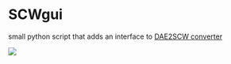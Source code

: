 # SCWgui
small python script that adds an interface to [DAE2SCW converter](http://github.com/opedigitstudio/scw)

![](https://media.discordapp.net/attachments/462369157170724867/933765073283973140/unknown.png)
